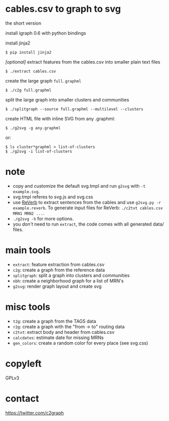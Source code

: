 # cables.csv to graph to svg

the short version

install igraph 0.6 with python bindings

install jinja2

    $ pip install jinja2

_[optional]_ extract features from the cables.csv into smaller plain text files

    $ ./extract cables.csv

create the large graph `full.graphml`
    
    $ ./c2g full.graphml

split the large graph into smaller clusters and communities

    $ ./splitgraph --source full.graphml --multilevel --clusters

create HTML file with inline SVG from any .graphml:

    $ ./g2svg -g any.graphml

or:

    $ ls cluster*graphml > list-of-clusters
    $ ./g2svg -i list-of-clusters

# note

* copy and customize the default svg.tmpl and run `g2svg` with `-t example.svg`.
* svg.tmpl referes to svg.js and svg.css
* use [ReVerb](http://reverb.cs.washington.edu/) to extract sentences from the cables and use `g2svg.py -r example.reverb`. To generate input files for ReVerb: `./c2txt cables.csv MRN1 MRN2 ...`.
* `./g2svg -h` for more options.
* you _don't_ need to run `extract`, the code comes with all generated data/ files.

# main tools

* `extract`: feature extraction from cables.csv
* `c2g`: create a graph from the reference data 
* `splitgraph`: split a graph into clusters and communities
* `nbh`: create a neighborhood graph for a list of MRN's
* `g2svg`: render graph layout and create svg

# misc tools

* `t2g`: create a graph from the TAGS data
* `r2g`: create a graph with the "from -> to" routing data
* `c2txt`: extract body and header from cables.csv
* `calcdates`: estimate date for missing MRNs
* `gen_colors`: create a random color for every place (see svg.css)

# copyleft

GPLv3

# contact

https://twitter.com/c2graph

